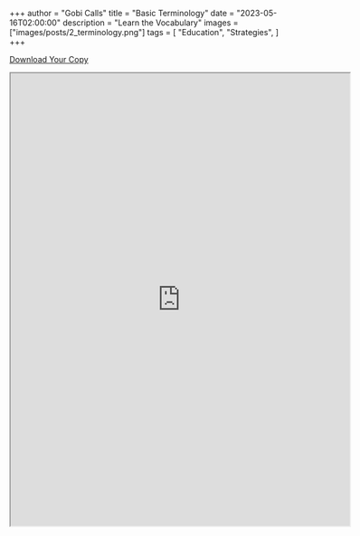 +++
author = "Gobi Calls"
title = "Basic Terminology"
date = "2023-05-16T02:00:00"
description = "Learn the Vocabulary"
images = ["images/posts/2_terminology.png"]
tags = [
    "Education",
    "Strategies",
]
+++

<a class="btn btn-secondary px-4 my-1 ms-xl-4" href="https://docs.google.com/document/d/1iIl6qPzt69KfJy9c68GR1ogf_F5im3obJNcrRNERyD0/preview" target="_blank">Download Your Copy</span></a>
<iframe src="https://docs.google.com/document/d/1iIl6qPzt69KfJy9c68GR1ogf_F5im3obJNcrRNERyD0/preview" width="600px" height="800px" allow="autoplay"></iframe>
